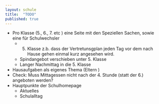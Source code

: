 ```yaml
---
layout: schule
title:  "TODO"
published: true
---
```


- Pro Klasse (5., 6., 7. etc ) eine Seite mit den Speziellen Sachen, sowie eine für Schulwechsler
	- 5. Klasse z.b. dass der Vertretunsgplan jeden Tag vor dem nach Hause gehen einmal kurz angesehen wird. 
	- Spindangebot verschieben unter 5. Klasse
	- Langer Nachmittag in die 5. Klasse 
- Hausaufgaben als eigenes Thema (Eltern )
- Check: Muss Mittagessen nicht nach der 4. Stunde (statt der 6.) angeboten werden?
- Hauptpunkte der Schulhomepage
	- Aktuelles
	- Schulalltag
